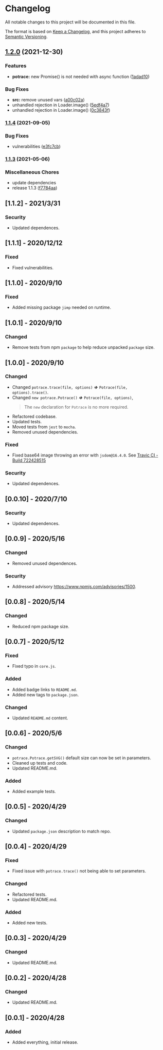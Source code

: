 # Changelog

All notable changes to this project will be documented in this file.

The format is based on [Keep a Changelog](https://keepachangelog.com/en/1.0.0/),
and this project adheres to [Semantic Versioning](https://semver.org/spec/v2.0.0.html).

## [1.2.0](https://www.github.com/oslllo/potrace/compare/v1.1.4...v1.2.0) (2021-12-30)


### Features

* **potrace:** new Promise() is not needed with async function ([1adad10](https://www.github.com/oslllo/potrace/commit/1adad10ec6c0b6d19598d47faa36e64a574a756c))


### Bug Fixes

* **src:** remove unused vars ([a00c02a](https://www.github.com/oslllo/potrace/commit/a00c02a982472ea78dd74fd20c6402e093775002))
* unhandled rejection in Loader.image() ([5edf4a7](https://www.github.com/oslllo/potrace/commit/5edf4a79ed971160578003dd9c236c0ac9accf98))
* unhandled rejection in Loader.image() ([0c3843f](https://www.github.com/oslllo/potrace/commit/0c3843f078a64570043f5a046844197c86a943af))

### [1.1.4](https://www.github.com/oslllo/potrace/compare/v1.1.3...v1.1.4) (2021-09-05)


### Bug Fixes

* vulnerabilities ([e3fc7cb](https://www.github.com/oslllo/potrace/commit/e3fc7cbb39c892e08b39dc90c8ce7b869bf29ce2))

### [1.1.3](https://www.github.com/oslllo/potrace/compare/v1.1.2...v1.1.3) (2021-05-06)


### Miscellaneous Chores

* update dependencies
* release 1.1.3 ([f7784aa](https://www.github.com/oslllo/potrace/commit/f7784aae62f0132377d5f91ee6be38b63d82ddef))

## [1.1.2] - 2021/3/31

### Security

- Updated dependences.

## [1.1.1] - 2020/12/12

### Fixed

- Fixed vulnerabilities.

## [1.1.0] - 2020/9/10

### Fixed

- Added missing package `jimp` needed on runtime.

## [1.0.1] - 2020/9/10

### Changed

- Remove tests from npm `package` to help reduce unpacked `package` size.

## [1.0.0] - 2020/9/10

### Changed

- Changed `potrace.trace(file, options)` **_=>_** `Potrace(file, options).trace()`.
- Changed `new potrace.Potrace()` **_=>_** `Potrace(file, options)`,
  > The `new` declaration for `Potrace` is no more required.
- Refactored codebase.
- Updated tests.
- Moved tests from `jest` to `mocha`.
- Removed unused dependencies.

### Fixed

- Fixed base64 image throwing an error with `jsdom@16.4.0`. See [Travic CI - Build 722428515](https://travis-ci.org/github/oslllo/potrace/builds/722428515)

### Security

- Updated dependences.

## [0.0.10] - 2020/7/10

### Security

- Updated dependences.

## [0.0.9] - 2020/5/16

### Changed

- Removed unused dependences.

### Security

- Addressed advisory https://www.npmjs.com/advisories/1500.

## [0.0.8] - 2020/5/14

### Changed

- Reduced npm package size.

## [0.0.7] - 2020/5/12

### Fixed

- Fixed typo in `core.js`.

### Added

- Added badge links to `README.md`.
- Added new tags to `package.json`.

### Changed

- Updated `README.md` content.

## [0.0.6] - 2020/5/6

### Changed

- `potrace.Potrace.getSVG()` default size can now be set in parameters.
- Cleaned up tests and code.
- Updated README.md.

### Added

- Added example tests.

## [0.0.5] - 2020/4/29

### Changed

- Updated `package.json` description to match repo.

## [0.0.4] - 2020/4/29

### Fixed

- Fixed issue with `potrace.trace()` not being able to set parameters.

### Changed

- Refactored tests.
- Updated README.md.

### Added

- Added new tests.

## [0.0.3] - 2020/4/29

### Changed

- Updated README.md.

## [0.0.2] - 2020/4/28

### Changed

- Updated README.md.

## [0.0.1] - 2020/4/28

### Added

- Added everything, initial release.
